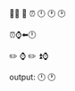 ﻿🏢⏰
       🔣 ⏰
               🕛
               🕐
               🕑

⏰⌚️⬅️🕛

✏️ ⌚️
✏️ ⏫⌚️


output:
🕛
🕐